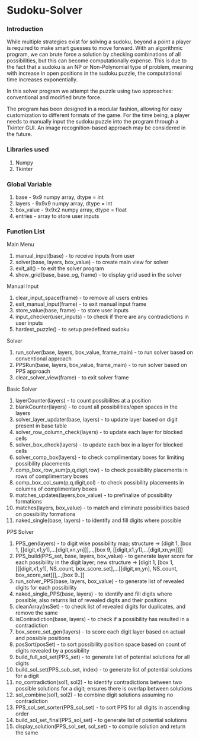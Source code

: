 # Sudoku-Solver

### Introduction
While multiple strategies exist for solving a sudoku, beyond a point a player is required to make smart guesses to move forward.
With an algorithmic program, we can brute force a solution by checking combinations of all possibilities, but this can become computationally expense. This is due to the fact that a sudoku is an NP or Non-Polynomial type of problem, meaning with increase in open positions in the sudoku puzzle, the computational time increases exponentially.

In this solver program we attempt the puzzle using two approaches: conventional and modified brute force.

The program has been designed in a modular fashion, allowing for easy customization to different formats of the game.
For the time being, a player needs to manually input the sudoku puzzle into the program through a Tkinter GUI. An image recognition-based approach may be considered in the future.

### Libraries used
1. Numpy
2. Tkinter

### Global Variable
1. base - 9x9 numpy array, dtype = int
2. layers - 9x9x9 numpy array, dtype = int
3. box_value - 9x9x2 numpy array, dtype = float
4. entries - array to store user inputs

### Function List

Main Menu
1. manual_input(base) - to receive inputs from user
2. solver(base, layers, box_value) - to create main view for solver
3. exit_all() - to exit the solver program
4. show_grid(base, base_og, frame) - to display grid used in the solver

Manual Input
1. clear_input_space(frame) - to remove all users entries
2. exit_manual_input(frame) - to exit manual input frame
3. store_value(base, frame) - to store user inputs
4. input_checker(user_inputs) - to check if there are any contradictions in user inputs
5. hardest_puzzle() - to setup predefined sudoku

Solver
1. run_solver(base, layers, box_value, frame_main) - to run solver based on conventional approach
2. PPSRun(base, layers, box_value, frame_main) - to run solver based on PPS approach
3. clear_solver_view(frame) - to exit solver frame

Basic Solver
1. layerCounter(layers) - to count possibilites at a position
2. blankCounter(layers) - to count all possibilities/open spaces in the layers
3. solver_layer_updater(base, layers) - to update layer based on digit present in base table
4. solver_row_column_check(layers) - to update each layer for blocked cells
5. solver_box_check(layers) - to update each box in a layer for blocked cells
6. solver_comp_box(layers) - to check complimentary boxes for limiting possibility placements
7. comp_box_row_sum(p,q,digit,row) - to check possibility placements in rows of complimentary boxes
8. comp_box_col_sum(p,q,digit,col) - to check possibility placements in columns of complimentary boxes
9. matches_updates(layers,box_value) - to prefinalize of possibility formations
10. matches(layers, box_value) - to match and eliminate possibilities based on possibility formations
11. naked_single(base, layers) - to identify and fill digits where possible

PPS Solver
1. PPS_gen(layers) - to digit wise possibility map; structure -> [digit 1, [box 1, [[digit,x1,y1],...[digit,xn,yn]]],..,[box 9, [[digit,x1,y1],...[digit,xn,yn]]]]
2. PPS_build(PPS_set, base, layers, box_value) - to generate layer score for each possibility in the digit layer; new structure -> [digit 1, [box 1, [[[digit,x1,y1], NS_count, box_score_set],...[[digit,xn,yn], NS_count, box_score_set]]],..,[box 9..]]
3. run_solver_PPS(base, layers, box_value) - to generate list of revealed digits for each possibility
4. naked_single_PPS(base, layers) - to identify and fill digits where possible; also returns list of revealed digits and their positions
5. cleanArray(nsSet) - to check list of revealed digits for duplicates, and remove the same
6. isContradiction(base, layers) - to check if a possibility has resulted in a contradiction
7. box_score_set_gen(layers) - to score each digit layer based on actual and possible positions
8. posSort(posSet) - to sort possibility position space based on count of digits revealed by a possibility
9. build_full_sol_set(PPS_set) - to generate list of potential solutions for all digits
10. build_sol_set(PPS_sub_set, index) - to generate list of potential solutions for a digit
11. no_contradiction(sol1, sol2) - to identify contradictions between two possible solutions for a digit; ensures there is overlap between solutions
12. sol_combine(sol1, sol2) - to combine digit solutions assuming no contradiction
13. PPS_sol_set_sorter(PPS_sol_set) - to sort PPS for all digits in ascending order
14. build_sol_set_final(PPS_sol_set) - to generate list of potential solutions
15. display_solution(PPS_sol_set, sol_set) - to compile solution and return the same








